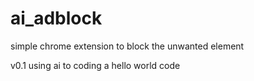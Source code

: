 # ai_adblock
simple chrome extension to block the unwanted element

v0.1
using ai to coding a hello world code
